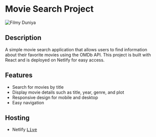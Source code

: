 # Movie Search Project

![Filmy Duniya](https://github.com/user-attachments/assets/e353ccb8-5004-4b17-bb87-fad6f497fd77)

## Description

A simple movie search application that allows users to find information about their favorite movies using the OMDb API. This project is built with React and is deployed on Netlify for easy access.

## Features

- Search for movies by title
- Display movie details such as title, year, genre, and plot
- Responsive design for mobile and desktop
- Easy navigation

## **Hosting**
  - Netlify <kbd>[Live](https://filmy-duniyaa.netlify.app/)
